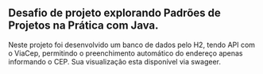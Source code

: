 ## Desafio de projeto explorando Padrões de Projetos na Prática com Java.

Neste projeto foi desenvolvido um banco de dados pelo H2, tendo  API com o ViaCep, permitindo o preenchimento automático do endereço apenas informando o CEP. Sua visualização esta disponível via swageer.
